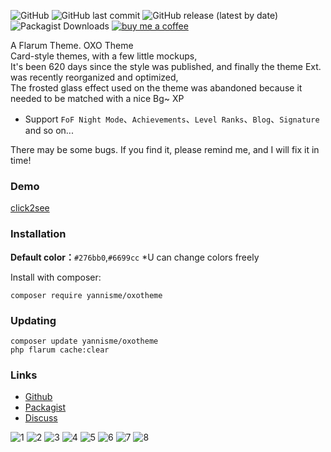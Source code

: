 ![GitHub](https://img.shields.io/github/license/yannisme/flarum-oxo-theme?style=flat-square) ![GitHub last commit](https://img.shields.io/github/last-commit/yannisme/flarum-oxo-theme?style=flat-square) ![GitHub release (latest by date)](https://img.shields.io/github/v/release/yannisme/flarum-oxo-theme?style=flat-square) ![Packagist Downloads](https://img.shields.io/packagist/dt/yannisme/oxotheme?style=flat-square) [![buy me a coffee](https://img.shields.io/badge/donate-buy%20me%20a%20coffee-yellow?label=Donate&style=flat-square)](https://www.buymeacoffee.com/yannisme)

A Flarum Theme. OXO Theme  
Card-style themes, with a few little mockups,  
It's been 620 days since the style was published, and finally the theme Ext. was recently reorganized and optimized,  
The frosted glass effect used on the theme was abandoned because it needed to be matched with a nice Bg~  XP


- Support `FoF Night Mode`、`Achievements`、`Level Ranks`、`Blog`、`Signature` and so on...

There may be some bugs. If you find it, please remind me, and I will fix it in time!

### Demo
[click2see](https://yannisme.com/)

### Installation
**Default color：**`#276bb0`,`#6699cc`
*U can change colors freely

Install with composer:
```
composer require yannisme/oxotheme
```

### Updating

```
composer update yannisme/oxotheme
php flarum cache:clear
```

### Links

- [Github](https://github.com/yannisme/flarum-oxo-theme)
- [Packagist](https://packagist.org/packages/yannisme/oxotheme)
- [Discuss](https://discuss.flarum.org/d/28681-oxo-theme)
  

![1](https://i.loli.net/2021/08/18/BmI1N47jKcTwSeQ.png)
![2](https://i.loli.net/2021/08/18/8A51B6ZvTPhLyu7.png)
![3](https://i.loli.net/2021/08/18/sJT7LRkKnbYwqdN.png)
![4](https://i.loli.net/2021/08/18/5m2JIs48j6quHSK.png)
![5](https://i.loli.net/2021/08/18/Wt2QaxHUMgAkC5J.png)
![6](https://i.loli.net/2021/08/18/IHS8uaWRAU1zMjg.png)
![7](https://i.loli.net/2021/08/18/Un2lKT1SpNOiXCF.png)
![8](https://i.loli.net/2021/08/18/JxTco6Cm1pWqbPS.png)
